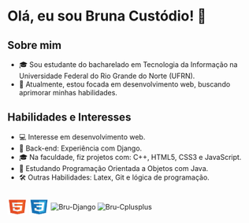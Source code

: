 # Olá, eu sou Bruna Custódio! 👋

## Sobre mim
- 🎓 Sou estudante do bacharelado em Tecnologia da Informação na Universidade Federal do Rio Grande do Norte (UFRN).
- 🌱 Atualmente, estou focada em desenvolvimento web, buscando aprimorar minhas habilidades.

## Habilidades e Interesses
- 💻 Interesse em desenvolvimento web.
- 📱 Back-end: Experiência com Django.
- 🎓 Na faculdade, fiz projetos com: C++, HTML5, CSS3 e JavaScript.
- 📖 Estudando Programação Orientada a Objetos com Java.
- 🛠️ Outras Habilidades: Latex, Git e lógica de programação.

<div style="display: inline_block"><br>
  <img align="center" alt="Bru-HTML" height="30" width="40" src="https://raw.githubusercontent.com/devicons/devicon/master/icons/html5/html5-original.svg">
  <img align="center" alt="Bru-CSS" height="30" width="40" src="https://raw.githubusercontent.com/devicons/devicon/master/icons/css3/css3-original.svg">
  <img align="center" alt="Bru-Django" height="30" width="40" src="https://cdn.jsdelivr.net/gh/devicons/devicon/icons/django/django-plain.svg"> 
  <img align="center" alt="Bru-Cplusplus" height="30" width="40" src="https://cdn.jsdelivr.net/gh/devicons/devicon/icons/cplusplus/cplusplus-original.svg">       
</div>
